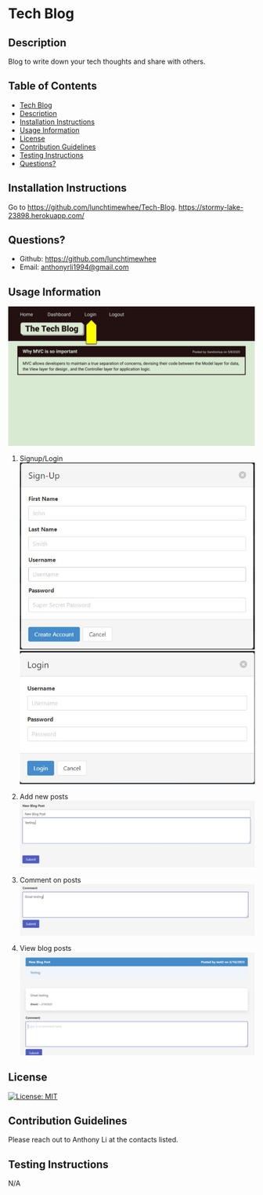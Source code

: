 # Tech Blog

## Description
Blog to write down your tech thoughts and share with others.

## Table of Contents
 - [Tech Blog](#tech-blog)
 - [Description](#description)
 - [Installation Instructions](#installation-instructions)
 - [Usage Information](#usage-information)
 - [License](#license)
 - [Contribution Guidelines](#contribution-guidelines)
 - [Testing Instructions](#testing-instructions)
 - [Questions?](#questions)


## Installation Instructions
Go to https://github.com/lunchtimewhee/Tech-Blog.
https://stormy-lake-23898.herokuapp.com/

## Questions?
- Github: https://github.com/lunchtimewhee 
- Email: anthonyrli1994@gmail.com

## Usage Information
![](./public/images/tech-blog.gif)

1. Signup/Login
![](./public/images/step1.JPG)
![](./public/images/step1.5.JPG)

2. Add new posts
![](./public/images/step2.JPG)

3. Comment on posts
![](./public/images/step3.JPG)

4. View blog posts
![](./public/images/step4.JPG)

## License
[![License: MIT](https://img.shields.io/badge/License-MIT-yellow.svg)](https://opensource.org/licenses/MIT)

## Contribution Guidelines
Please reach out to Anthony Li at the contacts listed.

## Testing Instructions
N/A

